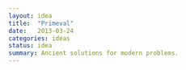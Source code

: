 ```yaml
---
layout: idea
title:  "Primeval"
date:   2013-03-24
categories: ideas
status: idea
summary: Ancient solutions for modern problems.
---
```


